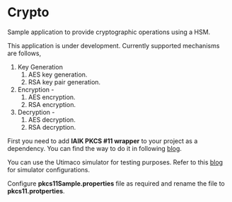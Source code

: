 # Crypto
Sample application to provide cryptographic operations using a HSM.

This application is under development. Currently supported mechanisms are follows,
  1. Key Generation 
     1. AES key generation.
     2. RSA key pair generation.
  2. Encryption -
     1. AES encryption.
     2. RSA encryption.
  3. Decryption -
     1. AES decryption.
     2. RSA decryption.

First you need to add **IAIK PKCS #11 wrapper** to your project as a dependency. You can find the way to do it in following [blog](https://medium.com/@mevan.karu/want-to-know-how-to-talk-to-a-hsm-at-code-level-69cb9ba7b392).

You can use the Utimaco simulator for testing purposes. Refer to this [blog](https://medium.com/@mevan.karu/you-dont-need-to-buy-a-hsm-to-see-how-it-works-2bf201f39d83) for simulator configurations.

Configure **pkcs11Sample.properties** file as required and rename the file to **pkcs11.protperties**.

